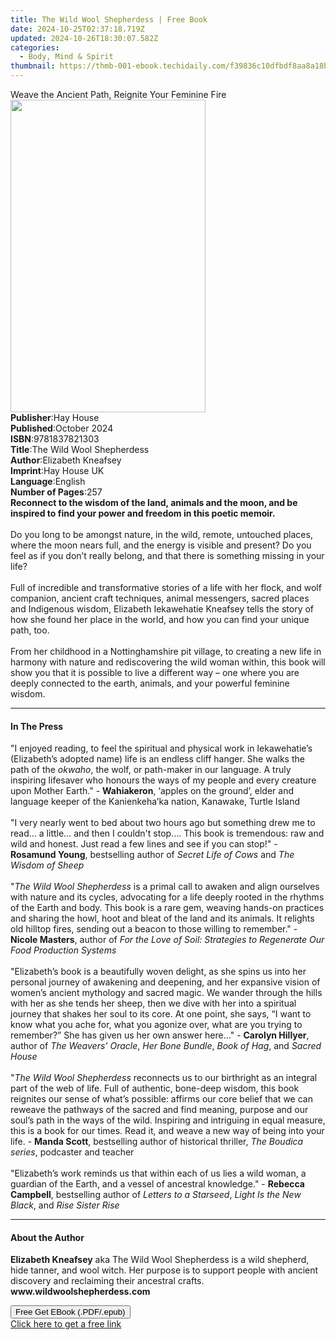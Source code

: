 ```yaml
---
title: The Wild Wool Shepherdess | Free Book
date: 2024-10-25T02:37:18.719Z
updated: 2024-10-26T18:30:07.582Z
categories:
  - Body, Mind & Spirit
thumbnail: https://thmb-001-ebook.techidaily.com/f39836c10dfbdf8aa8a18bf7f15e67fec68c272378efedd64e845ed0674c75b6.jpg
---
```

<main id="book-container">
  <div class="flex flex-col">
    <div class="book-brief flex-1 py-6 px-4 sm:p-6 md:py-10 md:px-8">
      <!-- brief-->
      <div class="book-brief-main">
        Weave the Ancient Path, Reignite Your Feminine Fire
      </div>
    </div>
    <div
      class="book-meta-info flex-1 grid gap-4 col-start-1 col-end-3 row-start-1 sm:mb-6 sm:grid-cols-4 lg:gap-6 lg:col-start-2 lg:row-end-6 lg:row-span-6 lg:mb-0"
    >
      <div
        class="book-meta-info-left place-content-center mt-4 p-4 text-sm leading-6 col-start-2 col-span-2 dark:text-slate-400"
      >
        <img
          class="w-full h-500 object-cover rounded-lg sm:h-255 sm:col-span-2 lg:col-span-full"
          src="https://img-001-ebook.techidaily.com/16ff82069aafcd4106a838f979dd7177a6ee9fe527a7363e0aa8abf958af3498.jpg"
          alt=""
          width="312"
          height="500"
        />
      </div>
      <div
        class="book-meta-info-right mt-2 col-start-1 row-start-2 col-span-3 self-center"
      >
        <!-- meta data  -->
        <div class="flex flex-col px-4 md:px-8">
          <div class="flex-1">
            <strong>Publisher</strong>:<span class="px-2">Hay House</span>
          </div>
          <div class="flex-1">
            <strong>Published</strong>:<span class="px-2">October 2024</span>
          </div>
          <div class="flex-1">
            <strong>ISBN</strong>:<span class="px-2">9781837821303</span>
          </div>
          <div class="flex-1">
            <strong>Title</strong>:<span class="px-2"
              >The Wild Wool Shepherdess</span
            >
          </div>
          <div class="flex-1">
            <strong>Author</strong>:<span class="px-2">Elizabeth Kneafsey</span>
          </div>
          <div class="flex-1">
            <strong>Imprint</strong>:<span class="px-2">Hay House UK</span>
          </div>
          <div class="flex-1">
            <strong>Language</strong>:<span class="px-2">English</span>
          </div>
          <div class="flex-1">
            <strong>Number of Pages</strong>:<span class="px-2">257</span>
          </div>
        </div>
      </div>
    </div>
    <div class="book-description flex-1 py-6 px-4 sm:p-6 md:py-10 md:px-8">
      <div class="book-description-main">
        <div accordion-content="" id="description">
          <b
            >Reconnect to the wisdom of the land, animals and the moon, and be
            inspired to find your power and freedom in this poetic memoir.</b
          ><br /><br />Do you long to be amongst nature, in the wild, remote,
          untouched places, where the moon nears full, and the energy is visible
          and present? Do you feel as if you don’t really belong, and that there
          is something missing in your life?<br /><br />Full of incredible and
          transformative stories of a life with her flock, and wolf companion,
          ancient craft techniques, animal messengers, sacred places and
          Indigenous wisdom, Elizabeth Iekawehatie Kneafsey tells the story of
          how she found her place in the world, and how you can find your unique
          path, too.<br /><br />From her childhood in a Nottinghamshire pit
          village, to creating a new life in harmony with nature and
          rediscovering the wild woman within, this book will show you that it
          is possible to live a different way – one where you are deeply
          connected to the earth, animals, and your powerful feminine wisdom.
        </div>
        <div class="accordion-fader"></div>
      </div>
    </div>
    <div class="book-excerpts flex-1 py-6 px-4 sm:p-6 md:py-10 md:px-8">
      <!-- excerpts-->
      <div class="book-excerpts-main">
        <hr />
        <h4 class="placeholder placeholder-heading">
          <span>In The Press</span>
        </h4>
        <p>
          "I enjoyed reading, to feel the spiritual and physical work in
          Iekawehatie’s (Elizabeth’s adopted name) life is an endless cliff
          hanger. She walks the path of the <i>okwaho</i>, the wolf, or
          path-maker in our language. A truly inspiring lifesaver who honours
          the ways of my people and every creature upon Mother Earth."&nbsp;-
          <b>Wahiakeron</b>, ‘apples on the ground’, elder and language keeper
          of the Kanienkeha’ka nation, Kanawake, Turtle Island<br /><br />"I
          very nearly went to bed about two hours ago but something drew me to
          read… a little… and then I couldn't stop…. This book is tremendous:
          raw and wild and honest. Just read a few lines and see if you can
          stop!"&nbsp;- <b>Rosamund Young</b>, bestselling author of
          <i>Secret Life of Cows</i> and
          <i>The Wisdom of Sheep<br /><br /></i>"<i
            >The Wild Wool Shepherdess</i
          >
          is a primal call to awaken and align ourselves with nature and its
          cycles, advocating for a life deeply rooted in the rhythms of the
          Earth and body. This book is a rare gem, weaving hands-on practices
          and sharing the howl, hoot and bleat of the land and its animals. It
          relights old hilltop fires, sending out a beacon to those willing to
          remember."&nbsp;- <b>Nicole Masters</b>, author of
          <i
            >For the Love of Soil: Strategies to Regenerate Our Food Production
            Systems</i
          ><br /><br />"Elizabeth’s book is a beautifully woven delight, as she
          spins us into her personal journey of awakening and deepening, and her
          expansive vision of women’s ancient mythology and sacred magic. We
          wander through the hills with her as she tends her sheep, then we dive
          with her into a spiritual journey that shakes her soul to its core. At
          one point, she says, “I want to know what you ache for, what you
          agonize over, what are you trying to remember?” She has given us her
          own answer here…"&nbsp;- <b>Carolyn Hillyer</b>, author of
          <i>The Weavers’ Oracle</i>, <i>Her Bone Bundle</i>,
          <i>Book of Hag</i>, and <i>Sacred House</i><br /><br />"<i
            >The Wild Wool Shepherdess </i
          >reconnects us to our birthright as an integral part of the web of
          life. Full of authentic, bone-deep wisdom, this book reignites our
          sense of what’s possible: affirms our core belief that we can reweave
          the pathways of the sacred and find meaning, purpose and our soul’s
          path in the ways of the wild. Inspiring and intriguing in equal
          measure, this is a book for our times. Read it, and weave a new way of
          being into your life.&nbsp;- <b>Manda Scott</b>, bestselling author of
          historical thriller, <i>The Boudica series</i>, podcaster and
          teacher<br /><br />"Elizabeth’s work reminds us that within each of us
          lies a wild woman, a guardian of the Earth, and a vessel of ancestral
          knowledge."&nbsp;- <b>Rebecca Campbell</b>, bestselling author of
          <i>Letters to a Starseed</i>, <i>Light Is the New Black</i>, and
          <i>Rise Sister Rise</i>
        </p>
      </div>
    </div>
    <div class="book-about-author flex-1 py-6 px-4 sm:p-6 md:py-10 md:px-8">
      <!-- about author-->
      <div class="book-main-author-main">
        <hr />
        <h4 class="placeholder placeholder-heading">
          <span>About the Author</span>
        </h4>
        <p>
          <b>Elizabeth Kneafsey</b> aka The Wild Wool Shepherdess is a wild
          shepherd, hide tanner, and wool witch. Her purpose is to support
          people with ancient discovery and reclaiming their ancestral crafts.
          <b>www.wildwoolshepherdess.com</b>
        </p>
      </div>
    </div>
    <div class="book-free-get flex-1 py-6 px-4 sm:p-6 md:py-10 md:px-8">
      <button
        id="btn-free-get"
        class="bg-blue-500 hover:bg-blue-700 text-white font-bold py-2 px-4 rounded"
      >
        Free Get EBook (.PDF/.epub)
      </button>
      <div id="countdown-display" class="px-2 text-lg mt-2"></div>
      <a
        id="free-link"
        class="hidden bg-blue-500 hover:bg-blue-700 text-white font-bold py-2 px-4 rounded"
        href="https://www.ebooks.com/en-us/book/211164059/the-wild-wool-shepherdess/elizabeth-kneafsey/"
        target="_blank"
        >Click here to get a free link</a
      >
    </div>
    <script>
      let countdownTime = 0;
      let countdownInterval = null;
      document
        .getElementById('btn-free-get')
        .addEventListener('click', startCountdown);
      function startCountdown() {
        countdownTime = new Date().getTime() + 60000 * 3;
        countdownInterval = setInterval(updateCountdown, 1000);
        document.getElementById('btn-free-get').disabled = true;
        document
          .getElementById('btn-free-get')
          .classList.add('bg-gray-500', 'cursor-not-allowed');
      }
      function updateCountdown() {
        let currentTime = new Date().getTime();
        let timeLeft = countdownTime - currentTime;
        let secondsLeft = Math.floor(timeLeft / 1000);
        document.getElementById('countdown-display').innerHTML =
          `Remaining time: ${secondsLeft} seconds.`;
        if (secondsLeft <= 0) {
          clearInterval(countdownInterval);
          document.getElementById('btn-free-get').classList.add('hidden');
          document.getElementById('free-link').classList.remove('hidden');
          document.getElementById('countdown-display').innerHTML = '';
        }
      }
    </script>
  </div>
</main>

<ins class="adsbygoogle"
      style="display:block"
      data-ad-client="ca-pub-7571918770474297"
      data-ad-slot="8358498916"
      data-ad-format="auto"
      data-full-width-responsive="true"></ins>
    